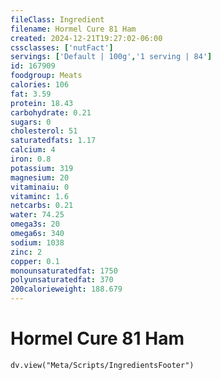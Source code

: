 ```yaml
---
fileClass: Ingredient
filename: Hormel Cure 81 Ham
created: 2024-12-21T19:27:02-06:00
cssclasses: ['nutFact']
servings: ['Default | 100g','1 serving | 84']
id: 167909
foodgroup: Meats
calories: 106
fat: 3.59
protein: 18.43
carbohydrate: 0.21
sugars: 0
cholesterol: 51
saturatedfats: 1.17
calcium: 4
iron: 0.8
potassium: 319
magnesium: 20
vitaminaiu: 0
vitaminc: 1.6
netcarbs: 0.21
water: 74.25
omega3s: 20
omega6s: 340
sodium: 1038
zinc: 2
copper: 0.1
monounsaturatedfat: 1750
polyunsaturatedfat: 370
200calorieweight: 188.679
---
```


# Hormel Cure 81 Ham

```dataviewjs
dv.view("Meta/Scripts/IngredientsFooter")
```